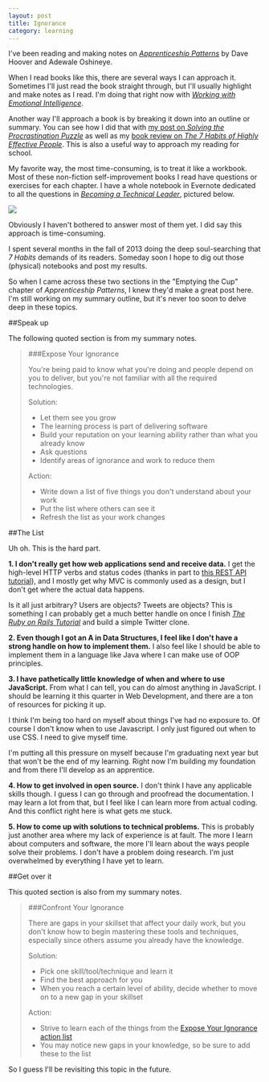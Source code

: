 ```yaml
---
layout: post
title: Ignorance
category: learning
---
```


I've been reading and making notes on [<i class="fa fa-book"></i> *Apprenticeship Patterns*](http://chimera.labs.oreilly.com/books/1234000001813/index.html) by Dave Hoover and Adewale Oshineye.

When I read books like this, there are several ways I can approach it. Sometimes I'll just read the book straight through, but I'll usually highlight and make notes as I read. I'm doing that right now with [<i class="fa fa-book"></i> *Working with Emotional Intelligence*](http://www.amazon.com/Working-Emotional-Intelligence-Daniel-Goleman-ebook/dp/B000JMKTN2/ref=tmm_kin_swatch_0?_encoding=UTF8&sr=8-1&qid=1426226654). 

Another way I'll approach a book is by breaking it down into an outline or summary. You can see how I did that with [my post on <i class="fa fa-book"></i> *Solving the Procrastination Puzzle*](http://shelbyspees.github.io/speesblog/mindfulness/2015/03/30/procrastination.html) as well as my [book review on <i class="fa fa-book"></i> *The 7 Habits of Highly Effective People*](http://shelbyspees.github.io/speesblog/mindfulness/2015/03/02/book-review-seven-habits.html). This is also a useful way to approach my reading for school.

My favorite way, the most time-consuming, is to treat it like a workbook. Most of these non-fiction self-improvement books I read have questions or exercises for each chapter. I have a whole notebook in Evernote dedicated to all the questions in [<i class="fa fa-book"></i> *Becoming a Technical Leader*](http://smile.amazon.com/gp/product/B004J4VV3I/ref=kinw_myk_ro_title), pictured below.

<img class="img-responsive" src="{{ site.url }}/assets/files/tech-leader-notes.png"/>

Obviously I haven't bothered to answer most of them yet. I did say this approach is time-consuming.

I spent several months in the fall of 2013 doing the deep soul-searching that *7 Habits* demands of its readers. Someday soon I hope to dig out those (physical) notebooks and post my results.

So when I came across these two sections in the "Emptying the Cup" chapter of *Apprenticeship Patterns*, I knew they'd make a great post here. I'm still working on my summary outline, but it's never too soon to delve deep in these topics.

##Speak up

The following quoted section is from my summary notes.

>###Expose Your Ignorance
>
>You're being paid to know what you're doing and people depend on you to deliver, but you're not familiar with all the required technologies.
>
>Solution:
>
>- Let them see you grow
>- The learning process is part of delivering software
>- Build your reputation on your learning ability rather than what you already know
>- Ask questions
>- Identify areas of ignorance and work to reduce them
>
>Action:
>
>- Write down a list of five things you don't understand about your work
>- Put the list where others can see it
>- Refresh the list as your work changes

##The List

Uh oh. This is the hard part.

**1\. I don't really get how web applications send and receive data.** I get the high-level HTTP verbs and status codes (thanks in part to [this REST API tutorial](http://www.restapitutorial.com/)), and I mostly get why MVC is commonly used as a design, but I don't get where the actual data happens.

Is it all just arbitrary? Users are objects? Tweets are objects? This is something I can probably get a much better handle on once I finish [<i class="fa fa-book"></i> *The Ruby on Rails Tutorial*](https://www.railstutorial.org/book) and build a simple Twitter clone.

**2\. Even though I got an A in Data Structures, I feel like I don't have a strong handle on how to implement them.** I also feel like I should be able to implement them in a language like Java where I can make use of OOP principles.

**3\. I have pathetically little knowledge of when and where to use JavaScript.** From what I can tell, you can do almost anything in JavaScript. I should be learning it this quarter in Web Development, and there are a ton of resources for picking it up.

I think I'm being too hard on myself about things I've had no exposure to. Of course I don't know when to use Javascript. I only just figured out when to use CSS. I need to give myself time.

I'm putting all this pressure on myself because I'm graduating next year but that won't be the end of my learning. Right now I'm building my foundation and from there I'll develop as an apprentice.

**4\. How to get involved in open source.** I don't think I have any applicable skills though. I guess I can go through and proofread the documentation. I may learn a lot from that, but I feel like I can learn more from actual coding. And this conflict right here is what gets me stuck.

**5\. How to come up with solutions to technical problems.** This is probably just another area where my lack of experience is at fault. The more I learn about computers and software, the more I'll learn about the ways people solve their problems. I don't have a problem doing research. I'm just overwhelmed by everything I have yet to learn.

##Get over it

This quoted section is also from my summary notes.

>###Confront Your Ignorance
>
>There are gaps in your skillset that affect your daily work, but you don't know how to begin mastering these tools and techniques, especially since others assume you already have the knowledge.
>
>Solution:
>
>- Pick one skill/tool/technique and learn it
>- Find the best approach for you
>- When you reach a certain level of ability, decide whether to move on to a new gap in your skillset
>
>Action:
>
>- Strive to learn each of the things from the [Expose Your Ignorance action list](#list)
>- You may notice new gaps in your knowledge, so be sure to add these to the list

So I guess I'll be revisiting this topic in the future.
